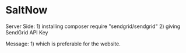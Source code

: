 # SaltNow

Server Side:
    1) installing composer require  "sendgrid/sendgrid"
    2) giving SendGrid API Key
   
Message:
    1) which is preferable for the website.
